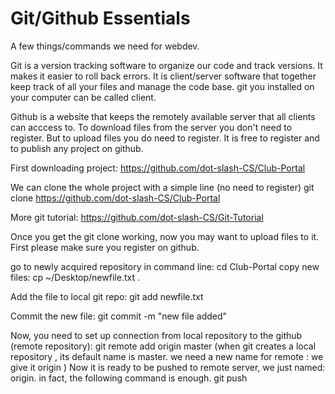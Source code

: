 # Git/Github Essentials

A few things/commands we need for webdev.

Git is a version tracking software to organize our code and track versions. It makes it
easier to roll back errors. It is client/server software that together keep track of all your files
and manage the code base. git you installed on your computer can be called client.

Github is a website that keeps the remotely available server that all clients can acccess to. To download files from the server you don't need to register. But to upload files you do need to register.
It is free to register and to publish any project on github.

First downloading project:
https://github.com/dot-slash-CS/Club-Portal

We can clone the whole project with a simple line (no need to register)
git clone https://github.com/dot-slash-CS/Club-Portal

More git tutorial:
https://github.com/dot-slash-CS/Git-Tutorial

Once you get the git clone working, now you may want to upload files to it.
First please make sure you register on github.

go to newly acquired repository in command line:
cd Club-Portal
copy new files: cp ~/Desktop/newfile.txt .

Add the file to local git repo:
git add newfile.txt

Commit the new file:
git commit -m "new file added"

Now, you need to set up connection from local repository to the github (remote repository):
git remote add origin master
(when git creates a local repository <directory>, its default name is master. we need a new name for remote : we give it origin )
Now it is ready to be pushed to remote server, we just named: origin. in fact, the following command is enough. 
git push
